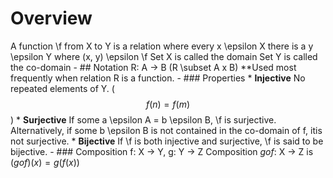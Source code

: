 # Overview
A function \f from X to Y is a relation where every x \epsilon X there is a y \epsilon Y where (x, y) \epsilon \f
Set X is called the domain
Set Y is called the co-domain
	- ## Notation
	  R: A -> B (R \subset A x B)
	  **Used most frequently when relation R is a function.
	- ### Properties
	  * **Injective**
	  No repeated elements of Y.  ($$f( n ) = f( m )$$)
	  * **Surjective**
	  If some a \epsilon A = b \epsilon B, \f is surjective. Alternatively, if some b \epsilon B is not contained in the co-domain of f, itis not surjective.
	  * **Bijective**
	  If \f is both injective and surjective, \f is said to be bijective.
	- ### Composition
	  f: X -> Y, g: Y -> Z
	  Composition $g o f$: X -> Z is $(gof)(x) = g(f(x))$